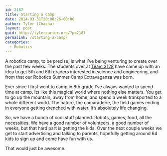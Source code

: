 ```yaml
---
id: 2187
title: Starting a Camp
date: 2014-03-31T20:08:26+00:00
author: Tyler (Chacha)
layout: post
guid: http://tylercarter.org/?p=2187
permalink: /starting-a-camp/
categories:
  - Robotics
---
```

A robotics camp, to be precise, is what I&#8217;ve being venturing to create over the past few weeks. The students over at [Team 3128](http://team3128.org) have came up with an idea to get 5th and 6th graders interested in science and engineering, and from that our Robotics Summer Camp Extravaganza was born.

Ever since I first went to camp in 8th grade I&#8217;ve always wanted to spend time at camp. Its like this magical world where nothing else matters. You get to go up the mountain, away from home, and spend a week transported to a whole different world. The nature, the camaraderie, the field games ending in everyone getting drenched with water. It&#8217;s absolutely life changing.

So, we have a bunch of cool stuff planned. Robots, games, food, all the necessities. We have a good number of volunteers, a good number of weeks, but that hard part is getting the kids. Over the next couple weeks we get to start advertising and talking to parents, hopefully getting around 64 kids to sign up and come have fun with us.

That would just be awesome.